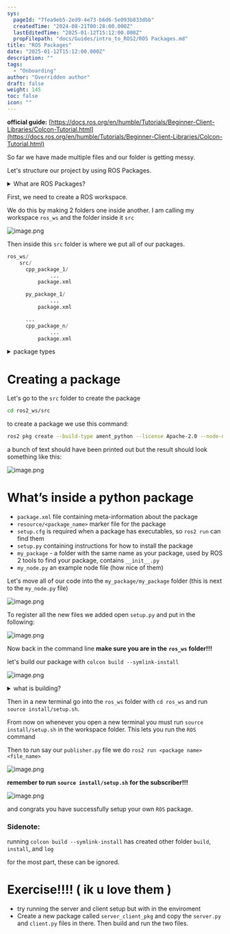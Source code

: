 ```yaml
---
sys:
  pageId: "7fea9eb5-2ed9-4e73-b6d6-5e093b833dbb"
  createdTime: "2024-08-21T00:28:00.000Z"
  lastEditedTime: "2025-01-12T15:12:00.000Z"
  propFilepath: "docs/Guides/intro_to_ROS2/ROS Packages.md"
title: "ROS Packages"
date: "2025-01-12T15:12:00.000Z"
description: ""
tags:
  - "Onboarding"
author: "Overridden author"
draft: false
weight: 145
toc: false
icon: ""
---
```


**official guide:** [https://docs.ros.org/en/humble/Tutorials/Beginner-Client-Libraries/Colcon-Tutorial.html](https://docs.ros.org/en/humble/Tutorials/Beginner-Client-Libraries/Colcon-Tutorial.html)

So far we have made multiple files and our folder is getting messy.

Let's structure our project by using ROS Packages.

<details>

<summary>What are ROS Packages?</summary>

ROS Packages are, as the name implies, packages of code that are highly sharable between ROS developers.

They consist of a folder, `package.xml` file, and source code

```python
      cpp_package_1/
		      ... imagine much code files here ..
          package.xml
```

</details>

First, we need to create a ROS workspace.

We do this by making 2 folders one inside another. I am calling my workspace `ros_ws` and the folder inside it `src`

![image.png](https://prod-files-secure.s3.us-west-2.amazonaws.com/d518164a-d88e-44d1-a4ee-3adb3bd8bce0/70706947-fd18-4537-a67b-e12946812d31/image.png?X-Amz-Algorithm=AWS4-HMAC-SHA256&X-Amz-Content-Sha256=UNSIGNED-PAYLOAD&X-Amz-Credential=ASIAZI2LB4666SJRTIAG%2F20250429%2Fus-west-2%2Fs3%2Faws4_request&X-Amz-Date=20250429T070953Z&X-Amz-Expires=3600&X-Amz-Security-Token=IQoJb3JpZ2luX2VjEO%2F%2F%2F%2F%2F%2F%2F%2F%2F%2F%2FwEaCXVzLXdlc3QtMiJGMEQCIDCWm0v%2FTvUW3gCQzfTekS2S%2FCRYYnNEeabjPnuney88AiBn49VDCI9jx3FjkzDRY33fR5KjBII87UzBD1RJqOoNkiqIBAiI%2F%2F%2F%2F%2F%2F%2F%2F%2F%2F8BEAAaDDYzNzQyMzE4MzgwNSIMAqeXTcDsfEX7okLgKtwD0s2cEWWEKaRgsE4RUTl9afQABSpV4aRNETRGbFBloi%2BPkvUV4%2BznpcOsVv5t0fWm0tCxc7pkDjOXKXkIOLoRgZqAonXXIVzN4vn%2BAVH9YD5GSVtKH1VXje4EbD2H0%2FW3vUwZHBlrSZMEK62uEbqCf5vKO4AzjdQRP1%2Bx1JQMxxlLzSsUEz0Pd%2FpI84JUJBfdWrN0xgWqA3l4ZvTX5RHcTnM8oaeO5jBOwiVdVGSwgWNDIZAExQNviKQhijdCgkWvYp4TAxRe61A9%2FHDnIKdT025ryhl0Gd3N7MekKBWM%2BCvn8s%2BxP5vYZarf9HYNNUUKTVHuJnskgfpchZpXEjzFRaJ1dMjmCaVkXFB%2FlPOm6puBXSQH1d2FQYMNXVODEo1Yeb8ha9X8jl5NUjk5fZw7kKdVtT7CSpZGDOYi6TU4OvsqPhYxfMt11V1GoBcYHkkKq64awa6oHfyHP2c%2BR5D%2BpUX6G5%2BfA0zgJQH5p3uzFIygOXbyFyKkLC9ws3TFC8xJKGPFVyuy7K7EUJGrfm8KGGfQbvhYQq%2FnUsqn77WlL%2FJ7I%2Bhf9cVZ8i7tpZI78Jeh%2Fs1RKOIpzR%2FNqA%2BiMI7Xh1z2M20fajDaXa%2FZW0eJHBOMLpcWdqu3cb9uGxAw4u3BwAY6pgEXNDoy11sFJSXJbNzmEqN1Jh0E5CycisWWKskVyqOMKG6QvzuwKs5SP772cOLuWUjXahjxnmZ9RPNjzTI6kRoc2J%2BWnBvCOhZZDlVm21iLqJQpr6qazUyGJ3wBt23p3BH378wf76QjVXk0dkFcqH8Sd%2FxCREuI2SIl2u3KiO3jsCAP%2FylnNOoSqP0MBPDVpgaDZ8lCCp5ZfuLWbb81aYCiQWMqRW6g&X-Amz-Signature=6aa257313236f0bf228822f75edf45a5dc807fb1003fc4fd7904dfaecad44794&X-Amz-SignedHeaders=host&x-id=GetObject)

Then inside this `src` folder is where we put all of our packages.

```python
ros_ws/
    src/
      cpp_package_1/
		      ...
          package.xml

      py_package_1/
		      ...
          package.xml

      ...
      cpp_package_n/
		      ...
          package.xml

```

<details>

<summary>package types</summary>

packages can be either `C++` or python.

the intern file structure is different for each but for this guide we will stick to creating python packages

</details>

# Creating a package

Let's go to the `src` folder to create the package

```bash
cd ros2_ws/src
```

to create a package we use this command:

```bash
ros2 pkg create --build-type ament_python --license Apache-2.0 --node-name my_node my_package
```

a bunch of text should have been printed out but the result should look something like this:

![image.png](https://prod-files-secure.s3.us-west-2.amazonaws.com/d518164a-d88e-44d1-a4ee-3adb3bd8bce0/e6cf1e3f-8512-4a3e-b131-079f800bf3e8/image.png?X-Amz-Algorithm=AWS4-HMAC-SHA256&X-Amz-Content-Sha256=UNSIGNED-PAYLOAD&X-Amz-Credential=ASIAZI2LB4666SJRTIAG%2F20250429%2Fus-west-2%2Fs3%2Faws4_request&X-Amz-Date=20250429T070954Z&X-Amz-Expires=3600&X-Amz-Security-Token=IQoJb3JpZ2luX2VjEO%2F%2F%2F%2F%2F%2F%2F%2F%2F%2F%2FwEaCXVzLXdlc3QtMiJGMEQCIDCWm0v%2FTvUW3gCQzfTekS2S%2FCRYYnNEeabjPnuney88AiBn49VDCI9jx3FjkzDRY33fR5KjBII87UzBD1RJqOoNkiqIBAiI%2F%2F%2F%2F%2F%2F%2F%2F%2F%2F8BEAAaDDYzNzQyMzE4MzgwNSIMAqeXTcDsfEX7okLgKtwD0s2cEWWEKaRgsE4RUTl9afQABSpV4aRNETRGbFBloi%2BPkvUV4%2BznpcOsVv5t0fWm0tCxc7pkDjOXKXkIOLoRgZqAonXXIVzN4vn%2BAVH9YD5GSVtKH1VXje4EbD2H0%2FW3vUwZHBlrSZMEK62uEbqCf5vKO4AzjdQRP1%2Bx1JQMxxlLzSsUEz0Pd%2FpI84JUJBfdWrN0xgWqA3l4ZvTX5RHcTnM8oaeO5jBOwiVdVGSwgWNDIZAExQNviKQhijdCgkWvYp4TAxRe61A9%2FHDnIKdT025ryhl0Gd3N7MekKBWM%2BCvn8s%2BxP5vYZarf9HYNNUUKTVHuJnskgfpchZpXEjzFRaJ1dMjmCaVkXFB%2FlPOm6puBXSQH1d2FQYMNXVODEo1Yeb8ha9X8jl5NUjk5fZw7kKdVtT7CSpZGDOYi6TU4OvsqPhYxfMt11V1GoBcYHkkKq64awa6oHfyHP2c%2BR5D%2BpUX6G5%2BfA0zgJQH5p3uzFIygOXbyFyKkLC9ws3TFC8xJKGPFVyuy7K7EUJGrfm8KGGfQbvhYQq%2FnUsqn77WlL%2FJ7I%2Bhf9cVZ8i7tpZI78Jeh%2Fs1RKOIpzR%2FNqA%2BiMI7Xh1z2M20fajDaXa%2FZW0eJHBOMLpcWdqu3cb9uGxAw4u3BwAY6pgEXNDoy11sFJSXJbNzmEqN1Jh0E5CycisWWKskVyqOMKG6QvzuwKs5SP772cOLuWUjXahjxnmZ9RPNjzTI6kRoc2J%2BWnBvCOhZZDlVm21iLqJQpr6qazUyGJ3wBt23p3BH378wf76QjVXk0dkFcqH8Sd%2FxCREuI2SIl2u3KiO3jsCAP%2FylnNOoSqP0MBPDVpgaDZ8lCCp5ZfuLWbb81aYCiQWMqRW6g&X-Amz-Signature=958a14657bfd7838368b8cb70c26e92232f010d23c3c720596479953620743a5&X-Amz-SignedHeaders=host&x-id=GetObject)

# What’s inside a python package

- `package.xml` file containing meta-information about the package
- `resource/<package_name>` marker file for the package
- `setup.cfg` is required when a package has executables, so `ros2 run` can find them
- `setup.py` containing instructions for how to install the package
- `my_package` - a folder with the same name as your package, used by ROS 2 tools to find your package, contains `__init__.py`
- `my_node.py` an example node file (how nice of them)

Let's move all of our code into the `my_package/my_package` folder (this is next to the `my_node.py` file)

![image.png](https://prod-files-secure.s3.us-west-2.amazonaws.com/d518164a-d88e-44d1-a4ee-3adb3bd8bce0/9ce58f11-0da9-4d3e-b86d-506a9685d378/image.png?X-Amz-Algorithm=AWS4-HMAC-SHA256&X-Amz-Content-Sha256=UNSIGNED-PAYLOAD&X-Amz-Credential=ASIAZI2LB4666SJRTIAG%2F20250429%2Fus-west-2%2Fs3%2Faws4_request&X-Amz-Date=20250429T070953Z&X-Amz-Expires=3600&X-Amz-Security-Token=IQoJb3JpZ2luX2VjEO%2F%2F%2F%2F%2F%2F%2F%2F%2F%2F%2FwEaCXVzLXdlc3QtMiJGMEQCIDCWm0v%2FTvUW3gCQzfTekS2S%2FCRYYnNEeabjPnuney88AiBn49VDCI9jx3FjkzDRY33fR5KjBII87UzBD1RJqOoNkiqIBAiI%2F%2F%2F%2F%2F%2F%2F%2F%2F%2F8BEAAaDDYzNzQyMzE4MzgwNSIMAqeXTcDsfEX7okLgKtwD0s2cEWWEKaRgsE4RUTl9afQABSpV4aRNETRGbFBloi%2BPkvUV4%2BznpcOsVv5t0fWm0tCxc7pkDjOXKXkIOLoRgZqAonXXIVzN4vn%2BAVH9YD5GSVtKH1VXje4EbD2H0%2FW3vUwZHBlrSZMEK62uEbqCf5vKO4AzjdQRP1%2Bx1JQMxxlLzSsUEz0Pd%2FpI84JUJBfdWrN0xgWqA3l4ZvTX5RHcTnM8oaeO5jBOwiVdVGSwgWNDIZAExQNviKQhijdCgkWvYp4TAxRe61A9%2FHDnIKdT025ryhl0Gd3N7MekKBWM%2BCvn8s%2BxP5vYZarf9HYNNUUKTVHuJnskgfpchZpXEjzFRaJ1dMjmCaVkXFB%2FlPOm6puBXSQH1d2FQYMNXVODEo1Yeb8ha9X8jl5NUjk5fZw7kKdVtT7CSpZGDOYi6TU4OvsqPhYxfMt11V1GoBcYHkkKq64awa6oHfyHP2c%2BR5D%2BpUX6G5%2BfA0zgJQH5p3uzFIygOXbyFyKkLC9ws3TFC8xJKGPFVyuy7K7EUJGrfm8KGGfQbvhYQq%2FnUsqn77WlL%2FJ7I%2Bhf9cVZ8i7tpZI78Jeh%2Fs1RKOIpzR%2FNqA%2BiMI7Xh1z2M20fajDaXa%2FZW0eJHBOMLpcWdqu3cb9uGxAw4u3BwAY6pgEXNDoy11sFJSXJbNzmEqN1Jh0E5CycisWWKskVyqOMKG6QvzuwKs5SP772cOLuWUjXahjxnmZ9RPNjzTI6kRoc2J%2BWnBvCOhZZDlVm21iLqJQpr6qazUyGJ3wBt23p3BH378wf76QjVXk0dkFcqH8Sd%2FxCREuI2SIl2u3KiO3jsCAP%2FylnNOoSqP0MBPDVpgaDZ8lCCp5ZfuLWbb81aYCiQWMqRW6g&X-Amz-Signature=c013d360ed904a23f61c62cec80d211c3524bd9d52ca4f78b0ad33ac504b50cd&X-Amz-SignedHeaders=host&x-id=GetObject)

To register all the new files we added open `setup.py` and put in the following:

![image.png](https://prod-files-secure.s3.us-west-2.amazonaws.com/d518164a-d88e-44d1-a4ee-3adb3bd8bce0/1cd7c262-4cae-4496-9d75-c178537d24a2/image.png?X-Amz-Algorithm=AWS4-HMAC-SHA256&X-Amz-Content-Sha256=UNSIGNED-PAYLOAD&X-Amz-Credential=ASIAZI2LB4666SJRTIAG%2F20250429%2Fus-west-2%2Fs3%2Faws4_request&X-Amz-Date=20250429T070953Z&X-Amz-Expires=3600&X-Amz-Security-Token=IQoJb3JpZ2luX2VjEO%2F%2F%2F%2F%2F%2F%2F%2F%2F%2F%2FwEaCXVzLXdlc3QtMiJGMEQCIDCWm0v%2FTvUW3gCQzfTekS2S%2FCRYYnNEeabjPnuney88AiBn49VDCI9jx3FjkzDRY33fR5KjBII87UzBD1RJqOoNkiqIBAiI%2F%2F%2F%2F%2F%2F%2F%2F%2F%2F8BEAAaDDYzNzQyMzE4MzgwNSIMAqeXTcDsfEX7okLgKtwD0s2cEWWEKaRgsE4RUTl9afQABSpV4aRNETRGbFBloi%2BPkvUV4%2BznpcOsVv5t0fWm0tCxc7pkDjOXKXkIOLoRgZqAonXXIVzN4vn%2BAVH9YD5GSVtKH1VXje4EbD2H0%2FW3vUwZHBlrSZMEK62uEbqCf5vKO4AzjdQRP1%2Bx1JQMxxlLzSsUEz0Pd%2FpI84JUJBfdWrN0xgWqA3l4ZvTX5RHcTnM8oaeO5jBOwiVdVGSwgWNDIZAExQNviKQhijdCgkWvYp4TAxRe61A9%2FHDnIKdT025ryhl0Gd3N7MekKBWM%2BCvn8s%2BxP5vYZarf9HYNNUUKTVHuJnskgfpchZpXEjzFRaJ1dMjmCaVkXFB%2FlPOm6puBXSQH1d2FQYMNXVODEo1Yeb8ha9X8jl5NUjk5fZw7kKdVtT7CSpZGDOYi6TU4OvsqPhYxfMt11V1GoBcYHkkKq64awa6oHfyHP2c%2BR5D%2BpUX6G5%2BfA0zgJQH5p3uzFIygOXbyFyKkLC9ws3TFC8xJKGPFVyuy7K7EUJGrfm8KGGfQbvhYQq%2FnUsqn77WlL%2FJ7I%2Bhf9cVZ8i7tpZI78Jeh%2Fs1RKOIpzR%2FNqA%2BiMI7Xh1z2M20fajDaXa%2FZW0eJHBOMLpcWdqu3cb9uGxAw4u3BwAY6pgEXNDoy11sFJSXJbNzmEqN1Jh0E5CycisWWKskVyqOMKG6QvzuwKs5SP772cOLuWUjXahjxnmZ9RPNjzTI6kRoc2J%2BWnBvCOhZZDlVm21iLqJQpr6qazUyGJ3wBt23p3BH378wf76QjVXk0dkFcqH8Sd%2FxCREuI2SIl2u3KiO3jsCAP%2FylnNOoSqP0MBPDVpgaDZ8lCCp5ZfuLWbb81aYCiQWMqRW6g&X-Amz-Signature=8953e0c5ceb62f5c9fdd773249169d7d51c99f4a8b6bac31ad1da7ffe44558c6&X-Amz-SignedHeaders=host&x-id=GetObject)

Now back in the command line **make sure you are in the** **`ros_ws`** **folder!!!**

let's build our package with `colcon build --symlink-install`

![image.png](https://prod-files-secure.s3.us-west-2.amazonaws.com/d518164a-d88e-44d1-a4ee-3adb3bd8bce0/2f2a0d27-b173-48fd-b189-5f5c0ce65619/image.png?X-Amz-Algorithm=AWS4-HMAC-SHA256&X-Amz-Content-Sha256=UNSIGNED-PAYLOAD&X-Amz-Credential=ASIAZI2LB4666SJRTIAG%2F20250429%2Fus-west-2%2Fs3%2Faws4_request&X-Amz-Date=20250429T070953Z&X-Amz-Expires=3600&X-Amz-Security-Token=IQoJb3JpZ2luX2VjEO%2F%2F%2F%2F%2F%2F%2F%2F%2F%2F%2FwEaCXVzLXdlc3QtMiJGMEQCIDCWm0v%2FTvUW3gCQzfTekS2S%2FCRYYnNEeabjPnuney88AiBn49VDCI9jx3FjkzDRY33fR5KjBII87UzBD1RJqOoNkiqIBAiI%2F%2F%2F%2F%2F%2F%2F%2F%2F%2F8BEAAaDDYzNzQyMzE4MzgwNSIMAqeXTcDsfEX7okLgKtwD0s2cEWWEKaRgsE4RUTl9afQABSpV4aRNETRGbFBloi%2BPkvUV4%2BznpcOsVv5t0fWm0tCxc7pkDjOXKXkIOLoRgZqAonXXIVzN4vn%2BAVH9YD5GSVtKH1VXje4EbD2H0%2FW3vUwZHBlrSZMEK62uEbqCf5vKO4AzjdQRP1%2Bx1JQMxxlLzSsUEz0Pd%2FpI84JUJBfdWrN0xgWqA3l4ZvTX5RHcTnM8oaeO5jBOwiVdVGSwgWNDIZAExQNviKQhijdCgkWvYp4TAxRe61A9%2FHDnIKdT025ryhl0Gd3N7MekKBWM%2BCvn8s%2BxP5vYZarf9HYNNUUKTVHuJnskgfpchZpXEjzFRaJ1dMjmCaVkXFB%2FlPOm6puBXSQH1d2FQYMNXVODEo1Yeb8ha9X8jl5NUjk5fZw7kKdVtT7CSpZGDOYi6TU4OvsqPhYxfMt11V1GoBcYHkkKq64awa6oHfyHP2c%2BR5D%2BpUX6G5%2BfA0zgJQH5p3uzFIygOXbyFyKkLC9ws3TFC8xJKGPFVyuy7K7EUJGrfm8KGGfQbvhYQq%2FnUsqn77WlL%2FJ7I%2Bhf9cVZ8i7tpZI78Jeh%2Fs1RKOIpzR%2FNqA%2BiMI7Xh1z2M20fajDaXa%2FZW0eJHBOMLpcWdqu3cb9uGxAw4u3BwAY6pgEXNDoy11sFJSXJbNzmEqN1Jh0E5CycisWWKskVyqOMKG6QvzuwKs5SP772cOLuWUjXahjxnmZ9RPNjzTI6kRoc2J%2BWnBvCOhZZDlVm21iLqJQpr6qazUyGJ3wBt23p3BH378wf76QjVXk0dkFcqH8Sd%2FxCREuI2SIl2u3KiO3jsCAP%2FylnNOoSqP0MBPDVpgaDZ8lCCp5ZfuLWbb81aYCiQWMqRW6g&X-Amz-Signature=8d7eb7c0e5e9c6cf461d9b3d1bddce572d6ea498563b9f46c039915e2e62c92c&X-Amz-SignedHeaders=host&x-id=GetObject)

<details>

<summary>what is building?</summary>

if you are a CS major at Rose-Hulman you will learn the answer to this in CSSE132

but TLDR; is it combines all the code files into one program that can be run easily 

</details>

Then in a new terminal go into the `ros_ws` folder with `cd ros_ws` and run `source install/setup.sh`. 

From now on whenever you open a new terminal you must run `source install/setup.sh` in the workspace folder. This lets you run the `ROS` command

Then to run say our `publisher.py` file we do `ros2 run <package name> <file_name>`

![image.png](https://prod-files-secure.s3.us-west-2.amazonaws.com/d518164a-d88e-44d1-a4ee-3adb3bd8bce0/4f4b1219-3a44-4632-aa0a-ce3471699f59/image.png?X-Amz-Algorithm=AWS4-HMAC-SHA256&X-Amz-Content-Sha256=UNSIGNED-PAYLOAD&X-Amz-Credential=ASIAZI2LB4666SJRTIAG%2F20250429%2Fus-west-2%2Fs3%2Faws4_request&X-Amz-Date=20250429T070954Z&X-Amz-Expires=3600&X-Amz-Security-Token=IQoJb3JpZ2luX2VjEO%2F%2F%2F%2F%2F%2F%2F%2F%2F%2F%2FwEaCXVzLXdlc3QtMiJGMEQCIDCWm0v%2FTvUW3gCQzfTekS2S%2FCRYYnNEeabjPnuney88AiBn49VDCI9jx3FjkzDRY33fR5KjBII87UzBD1RJqOoNkiqIBAiI%2F%2F%2F%2F%2F%2F%2F%2F%2F%2F8BEAAaDDYzNzQyMzE4MzgwNSIMAqeXTcDsfEX7okLgKtwD0s2cEWWEKaRgsE4RUTl9afQABSpV4aRNETRGbFBloi%2BPkvUV4%2BznpcOsVv5t0fWm0tCxc7pkDjOXKXkIOLoRgZqAonXXIVzN4vn%2BAVH9YD5GSVtKH1VXje4EbD2H0%2FW3vUwZHBlrSZMEK62uEbqCf5vKO4AzjdQRP1%2Bx1JQMxxlLzSsUEz0Pd%2FpI84JUJBfdWrN0xgWqA3l4ZvTX5RHcTnM8oaeO5jBOwiVdVGSwgWNDIZAExQNviKQhijdCgkWvYp4TAxRe61A9%2FHDnIKdT025ryhl0Gd3N7MekKBWM%2BCvn8s%2BxP5vYZarf9HYNNUUKTVHuJnskgfpchZpXEjzFRaJ1dMjmCaVkXFB%2FlPOm6puBXSQH1d2FQYMNXVODEo1Yeb8ha9X8jl5NUjk5fZw7kKdVtT7CSpZGDOYi6TU4OvsqPhYxfMt11V1GoBcYHkkKq64awa6oHfyHP2c%2BR5D%2BpUX6G5%2BfA0zgJQH5p3uzFIygOXbyFyKkLC9ws3TFC8xJKGPFVyuy7K7EUJGrfm8KGGfQbvhYQq%2FnUsqn77WlL%2FJ7I%2Bhf9cVZ8i7tpZI78Jeh%2Fs1RKOIpzR%2FNqA%2BiMI7Xh1z2M20fajDaXa%2FZW0eJHBOMLpcWdqu3cb9uGxAw4u3BwAY6pgEXNDoy11sFJSXJbNzmEqN1Jh0E5CycisWWKskVyqOMKG6QvzuwKs5SP772cOLuWUjXahjxnmZ9RPNjzTI6kRoc2J%2BWnBvCOhZZDlVm21iLqJQpr6qazUyGJ3wBt23p3BH378wf76QjVXk0dkFcqH8Sd%2FxCREuI2SIl2u3KiO3jsCAP%2FylnNOoSqP0MBPDVpgaDZ8lCCp5ZfuLWbb81aYCiQWMqRW6g&X-Amz-Signature=3b35b674d397a3618c4ca2e83ea35487f2040d9506f800c8c240ff701dba83a4&X-Amz-SignedHeaders=host&x-id=GetObject)

**remember to run** **`source install/setup.sh`** **for the subscriber!!!**

![image.png](https://prod-files-secure.s3.us-west-2.amazonaws.com/d518164a-d88e-44d1-a4ee-3adb3bd8bce0/02121119-dad4-49ec-8356-c956108b4243/image.png?X-Amz-Algorithm=AWS4-HMAC-SHA256&X-Amz-Content-Sha256=UNSIGNED-PAYLOAD&X-Amz-Credential=ASIAZI2LB4666SJRTIAG%2F20250429%2Fus-west-2%2Fs3%2Faws4_request&X-Amz-Date=20250429T070954Z&X-Amz-Expires=3600&X-Amz-Security-Token=IQoJb3JpZ2luX2VjEO%2F%2F%2F%2F%2F%2F%2F%2F%2F%2F%2FwEaCXVzLXdlc3QtMiJGMEQCIDCWm0v%2FTvUW3gCQzfTekS2S%2FCRYYnNEeabjPnuney88AiBn49VDCI9jx3FjkzDRY33fR5KjBII87UzBD1RJqOoNkiqIBAiI%2F%2F%2F%2F%2F%2F%2F%2F%2F%2F8BEAAaDDYzNzQyMzE4MzgwNSIMAqeXTcDsfEX7okLgKtwD0s2cEWWEKaRgsE4RUTl9afQABSpV4aRNETRGbFBloi%2BPkvUV4%2BznpcOsVv5t0fWm0tCxc7pkDjOXKXkIOLoRgZqAonXXIVzN4vn%2BAVH9YD5GSVtKH1VXje4EbD2H0%2FW3vUwZHBlrSZMEK62uEbqCf5vKO4AzjdQRP1%2Bx1JQMxxlLzSsUEz0Pd%2FpI84JUJBfdWrN0xgWqA3l4ZvTX5RHcTnM8oaeO5jBOwiVdVGSwgWNDIZAExQNviKQhijdCgkWvYp4TAxRe61A9%2FHDnIKdT025ryhl0Gd3N7MekKBWM%2BCvn8s%2BxP5vYZarf9HYNNUUKTVHuJnskgfpchZpXEjzFRaJ1dMjmCaVkXFB%2FlPOm6puBXSQH1d2FQYMNXVODEo1Yeb8ha9X8jl5NUjk5fZw7kKdVtT7CSpZGDOYi6TU4OvsqPhYxfMt11V1GoBcYHkkKq64awa6oHfyHP2c%2BR5D%2BpUX6G5%2BfA0zgJQH5p3uzFIygOXbyFyKkLC9ws3TFC8xJKGPFVyuy7K7EUJGrfm8KGGfQbvhYQq%2FnUsqn77WlL%2FJ7I%2Bhf9cVZ8i7tpZI78Jeh%2Fs1RKOIpzR%2FNqA%2BiMI7Xh1z2M20fajDaXa%2FZW0eJHBOMLpcWdqu3cb9uGxAw4u3BwAY6pgEXNDoy11sFJSXJbNzmEqN1Jh0E5CycisWWKskVyqOMKG6QvzuwKs5SP772cOLuWUjXahjxnmZ9RPNjzTI6kRoc2J%2BWnBvCOhZZDlVm21iLqJQpr6qazUyGJ3wBt23p3BH378wf76QjVXk0dkFcqH8Sd%2FxCREuI2SIl2u3KiO3jsCAP%2FylnNOoSqP0MBPDVpgaDZ8lCCp5ZfuLWbb81aYCiQWMqRW6g&X-Amz-Signature=fc68b1969a1e56be0a9eb3861c73e4cdf82a54e98a6d8997ffd3514ff0c70a35&X-Amz-SignedHeaders=host&x-id=GetObject)

and congrats you have successfully setup your own `ROS` package.

### Sidenote:

running `colcon build --symlink-install` has created other folder `build`, `install`, and `log`

for the most part, these can be ignored.

# Exercise!!!! ( ik u love them )

- try running the server and client setup but with in the enviroment
- Create a new package called `server_client_pkg` and copy the `server.py` and `client.py` files in there. Then build and run the two files.

